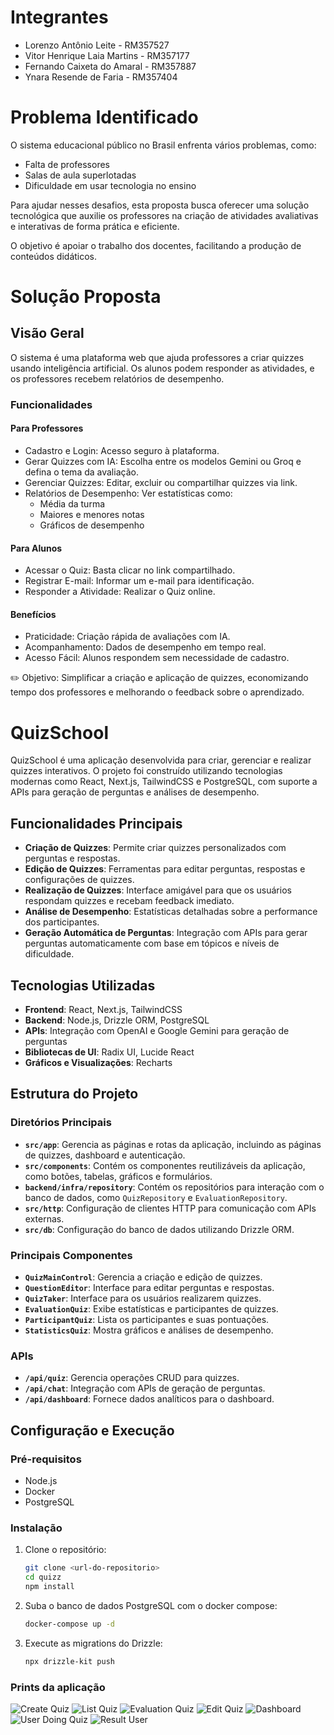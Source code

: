 # Integrantes

- Lorenzo Antônio Leite - RM357527
- Vitor Henrique Laia Martins - RM357177
- Fernando Caixeta do Amaral - RM357887
- Ynara Resende de Faria - RM357404

# Problema Identificado

O sistema educacional público no Brasil enfrenta vários problemas, como:

- Falta de professores
- Salas de aula superlotadas
- Dificuldade em usar tecnologia no ensino

Para ajudar nesses desafios, esta proposta busca oferecer uma solução tecnológica que auxilie os professores na criação de atividades avaliativas e interativas de forma prática e eficiente.

O objetivo é apoiar o trabalho dos docentes, facilitando a produção de conteúdos didáticos.

# Solução Proposta

## Visão Geral

O sistema é uma plataforma web que ajuda professores a criar quizzes usando inteligência artificial. Os alunos podem responder as atividades, e os professores recebem relatórios de desempenho.

### Funcionalidades

#### Para Professores

- Cadastro e Login: Acesso seguro à plataforma.
- Gerar Quizzes com IA: Escolha entre os modelos Gemini ou Groq e defina o tema da avaliação.
- Gerenciar Quizzes: Editar, excluir ou compartilhar quizzes via link.
- Relatórios de Desempenho: Ver estatísticas como:
  - Média da turma
  - Maiores e menores notas
  - Gráficos de desempenho

#### Para Alunos

- Acessar o Quiz: Basta clicar no link compartilhado.
- Registrar E-mail: Informar um e-mail para identificação.
- Responder a Atividade: Realizar o Quiz online.

#### Benefícios

- Praticidade: Criação rápida de avaliações com IA.
- Acompanhamento: Dados de desempenho em tempo real.
- Acesso Fácil: Alunos respondem sem necessidade de cadastro.

✏️ Objetivo: Simplificar a criação e aplicação de quizzes, economizando tempo dos professores e melhorando o feedback sobre o aprendizado.

# QuizSchool

QuizSchool é uma aplicação desenvolvida para criar, gerenciar e realizar quizzes interativos. O projeto foi construído utilizando tecnologias modernas como React, Next.js, TailwindCSS e PostgreSQL, com suporte a APIs para geração de perguntas e análises de desempenho.

## Funcionalidades Principais

- **Criação de Quizzes**: Permite criar quizzes personalizados com perguntas e respostas.
- **Edição de Quizzes**: Ferramentas para editar perguntas, respostas e configurações de quizzes.
- **Realização de Quizzes**: Interface amigável para que os usuários respondam quizzes e recebam feedback imediato.
- **Análise de Desempenho**: Estatísticas detalhadas sobre a performance dos participantes.
- **Geração Automática de Perguntas**: Integração com APIs para gerar perguntas automaticamente com base em tópicos e níveis de dificuldade.

## Tecnologias Utilizadas

- **Frontend**: React, Next.js, TailwindCSS
- **Backend**: Node.js, Drizzle ORM, PostgreSQL
- **APIs**: Integração com OpenAI e Google Gemini para geração de perguntas
- **Bibliotecas de UI**: Radix UI, Lucide React
- **Gráficos e Visualizações**: Recharts

## Estrutura do Projeto

### Diretórios Principais

- **`src/app`**: Gerencia as páginas e rotas da aplicação, incluindo as páginas de quizzes, dashboard e autenticação.
- **`src/components`**: Contém os componentes reutilizáveis da aplicação, como botões, tabelas, gráficos e formulários.
- **`backend/infra/repository`**: Contém os repositórios para interação com o banco de dados, como `QuizRepository` e `EvaluationRepository`.
- **`src/http`**: Configuração de clientes HTTP para comunicação com APIs externas.
- **`src/db`**: Configuração do banco de dados utilizando Drizzle ORM.

### Principais Componentes

- **`QuizMainControl`**: Gerencia a criação e edição de quizzes.
- **`QuestionEditor`**: Interface para editar perguntas e respostas.
- **`QuizTaker`**: Interface para os usuários realizarem quizzes.
- **`EvaluationQuiz`**: Exibe estatísticas e participantes de quizzes.
- **`ParticipantQuiz`**: Lista os participantes e suas pontuações.
- **`StatisticsQuiz`**: Mostra gráficos e análises de desempenho.

### APIs

- **`/api/quiz`**: Gerencia operações CRUD para quizzes.
- **`/api/chat`**: Integração com APIs de geração de perguntas.
- **`/api/dashboard`**: Fornece dados analíticos para o dashboard.

## Configuração e Execução

### Pré-requisitos

- Node.js
- Docker
- PostgreSQL

### Instalação

1. Clone o repositório:

   ```sh
   git clone <url-do-repositorio>
   cd quizz
   npm install
   ```

2. Suba o banco de dados PostgreSQL com o docker compose:

   ```sh
   docker-compose up -d
   ```

3. Execute as migrations do Drizzle:

   ```sh
   npx drizzle-kit push
   ```

### Prints da aplicação

![Create Quiz](images/app-quiz.png)
![List Quiz](images/list-quiz.png)
![Evaluation Quiz](images/evaluation-quiz.png)
![Edit Quiz](images/edit-quiz.png)
![Dashboard](images/dashboard.png)
![User Doing Quiz](images/user-doing-quiz.png)
![Result User](images/result-user.png)
